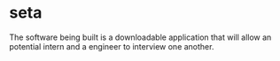 # seta
The software being built is a downloadable application that will allow an potential intern and a engineer to interview one another.
